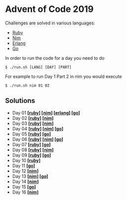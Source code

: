 Advent of Code 2019
===================

Challenges are solved in various languages:

- [Ruby](https://www.ruby-lang.org/)
- [Nim](https://nim-lang.org/)
- [Erlang](https://www.erlang.org/)
- [Go](https://golang.org/)

In order to run the code for a day you need to do

    $ ./run.sh [LANG] [DAY] [PART]

For example to run Day 1 Part 2 in nim you would execute

    $ ./run.sh nim 01 02

Solutions
---------

- Day 01 **[[ruby](01/ruby)] [[nim](01/nim)] [[erlang](01/erlang)] [[go](01/go)]**
- Day 02 **[[ruby](02/ruby)] [[nim](02/nim)]**
- Day 03 **[[ruby](03/ruby)] [[nim](03/nim)]**
- Day 04 **[[ruby](04/ruby)] [[nim](04/nim)] [[go](04/go)]**
- Day 05 **[[ruby](05/ruby)] [[go](05/go)]**
- Day 06 **[[ruby](06/ruby)] [[nim](06/nim)] [[go](06/go)]**
- Day 07 **[[ruby](07/ruby)] [[go](07/go)]**
- Day 08 **[[ruby](08/ruby)] [[nim](08/nim)]**
- Day 09 **[[ruby](09/ruby)] [[go](09/go)]**
- Day 10 **[[ruby](10/ruby)]**
- Day 11 **[[go](11/go)]**
- Day 12 **[[nim](12/nim)]**
- Day 13 **[[nim](13/nim)] [[go](13/go)]**
- Day 14 **[[nim](14/nim)]**
- Day 15 **[[go](15/go)]**
- Day 16 **[[nim](16/nim)]**
